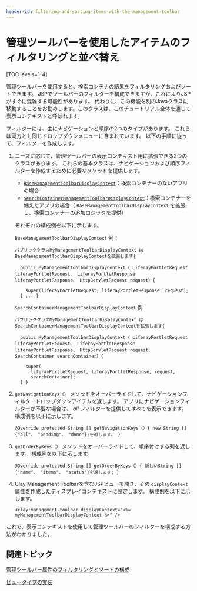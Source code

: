 ```yaml
---
header-id: filtering-and-sorting-items-with-the-management-toolbar
---
```


# 管理ツールバーを使用したアイテムのフィルタリングと並べ替え

[TOC levels=1-4]

管理ツールバーを使用すると、検索コンテナの結果をフィルタリングおよびソートできます。 JSPでツールバーのフィルターを構成できますが、これによりJSPがすぐに混雑する可能性があります。 代わりに、この機能を別のJavaクラスに移動することをお勧めします。このクラスは、このチュートリアル全体を通して表示コンテキストと呼ばれます。

フィルターには、主にナビゲーションと順序の2つのタイプがあります。 これらは両方とも同じドロップダウンメニューに含まれています。 以下の手順に従って、フィルターを作成します。

1.  ニーズに応じて、管理ツールバーの表示コンテキスト用に拡張できる2つのクラスがあります。 これらの基本クラスは、ナビゲーションおよび順序フィルターを作成するために必要なメソッドを提供します。

      - [`BaseManagementToolbarDisplayContext`](https://github.com/liferay/liferay-portal/blob/7.1.x/modules/apps/frontend-taglib/frontend-taglib-clay/src/main/java/com/liferay/frontend/taglib/clay/servlet/taglib/display/context/BaseManagementToolbarDisplayContext.java)：検索コンテナーのないアプリの場合
      - [`SearchContainerManagementToolbarDisplayContext`](https://github.com/liferay/liferay-portal/blob/7.1.x/modules/apps/frontend-taglib/frontend-taglib-clay/src/main/java/com/liferay/frontend/taglib/clay/servlet/taglib/display/context/SearchContainerManagementToolbarDisplayContext.java)：検索コンテナーを備えたアプリの場合（ `BaseManagementToolbarDisplayContext` を拡張し、検索コンテナーの追加ロジックを提供）

    それぞれの構成例を以下に示します。

    `BaseManagementToolbarDisplayContext` 例：

        パブリッククラスMyManagementToolbarDisplayContext はBaseManagementToolbarDisplayContextを拡張します{

          public MyManagementToolbarDisplayContext（ LiferayPortletRequest liferayPortletRequest、 LiferayPortletResponse liferayPortletResponse、 HttpServletRequest request）{
        
            super(liferayPortletRequest, liferayPortletResponse, request);
          } ... }

    `SearchContainerManagementToolbarDisplayContext` 例：

        パブリッククラスMyManagementToolbarDisplayContext はSearchContainerManagementToolbarDisplayContextを拡張します{

          public MyManagementToolbarDisplayContext（ LiferayPortletRequest liferayPortletRequest、 LiferayPortletResponse liferayPortletResponse、 HttpServletRequest request、SearchContainer searchContainer）{
        
            super(
              liferayPortletRequest, liferayPortletResponse, request,
              searchContainer);
          } }

2.  `getNavigationKeys（）` メソッドをオーバーライドして、ナビゲーションフィルタードロップダウンアイテムを返します。 アプリにナビゲーションフィルターが不要な場合は、 *all* フィルターを提供してすべてを表示できます。 構成例を以下に示します。

        @Override protected String [] getNavigationKeys（）{ new String [] {"all"、 "pending"、 "done"};を返します。 }

3.  `getOrderByKeys（）` メソッドをオーバーライドして、順序付けする列を返します。 構成例を以下に示します。

        @Override protected String [] getOrderByKeys（）{ 新しいString [] {"name"、 "items"、 "status"}を返します; }

4.  Clay Management Toolbarを含むJSPビューを開き、その `displayContext` 属性を作成したディスプレイコンテキストに設定します。 構成例を以下に示します。

        <clay:management-toolbar displayContext="<%= myManagementToolbarDisplayContext %>" />

これで、表示コンテキストを使用して管理ツールバーのフィルターを構成する方法がわかりました。

## 関連トピック

[管理ツールバー属性のフィルタリングとソートの構成](/docs/7-1/tutorials/-/knowledge_base/t/clay-management-toolbar#filtering-and-sorting-search-results)

[ビュータイプの実装](/docs/7-1/tutorials/-/knowledge_base/t/implementing-the-view-types)
